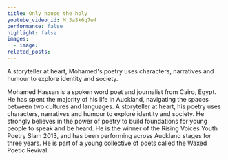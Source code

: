 ```yaml
---
title: Only house the holy
youtube_video_id: M_3aSk6q7w4
performance: false
highlight: false
images:
  - image:
related_posts:
---
```


A storyteller at heart, Mohamed's poetry uses characters, narratives and humour to explore identity and society.

Mohamed Hassan is a spoken word poet and journalist from Cairo, Egypt. He has spent the majority of his life in Auckland, navigating the spaces between two cultures and languages. A storyteller at heart, his poetry uses characters, narratives and humour to explore identity and society. He strongly believes in the power of poetry to build foundations for young people to speak and be heard. He is the winner of the Rising Voices Youth Poetry Slam 2013, and has been performing across Auckland stages for three years. He is part of a young collective of poets called the Waxed Poetic Revival.